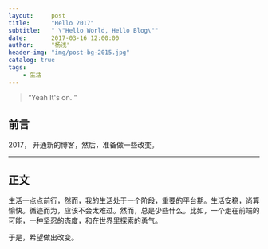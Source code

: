 ```yaml
---
layout:     post
title:      "Hello 2017"
subtitle:   " \"Hello World, Hello Blog\""
date:       2017-03-16 12:00:00
author:     "杨浅"
header-img: "img/post-bg-2015.jpg"
catalog: true
tags:
    - 生活
---
```


> “Yeah It's on. ”


## 前言

2017， 开通新的博客，然后，准备做一些改变。

---

## 正文

生活一点点前行，然而，我的生活处于一个阶段，重要的平台期。生活安稳，尚算愉快。循迹而为，应该不会太难过。然而，总是少些什么。比如，一个走在前端的可能，一种坚忍的态度，和在世界里探索的勇气。

于是，希望做出改变。 
